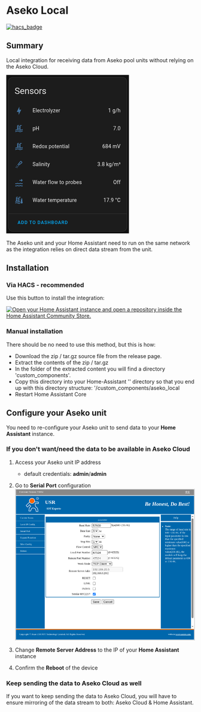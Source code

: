 # Aseko Local

[![hacs_badge](https://img.shields.io/badge/HACS-Default-orange.svg?style=for-the-badge)](https://github.com/custom-components/hacs)

## Summary

Local integration for receiving data from Aseko pool units without relying on the Aseko Cloud.

![Home Assistant Sensors](images/sensors.png)

The Aseko unit and your Home Assistant need to run on the same network as the integration relies on direct data stream from the unit.

## Installation

### Via HACS - recommended

Use this button to install the integration:

[![Open your Home Assistant instance and open a repository inside the Home Assistant Community Store.](https://my.home-assistant.io/badges/hacs_repository.svg)](https://my.home-assistant.io/redirect/hacs_repository/?repository=aseko-local&owner=hopkins-tk)

### Manual installation

There should be no need to use this method, but this is how:

- Download the zip / tar.gz source file from the release page.
- Extract the contents of the zip / tar.gz
- In the folder of the extracted content you will find a directory 'custom_components'.
- Copy this directory into your Home-Assistant '<config>' directory so that you end up with this directory structure: '<config>/custom_components/aseko_local
- Restart Home Assistant Core

## Configure your Aseko unit

You need to re-configure your Aseko unit to send data to your **Home Assistant** instance.

### If you don't want/need the data to be available in Aseko Cloud

1) Access your Aseko unit IP address
    - default credentials: **admin**/**admin**

2) Go to **Serial Port** configuration
     ![Aseko unit](images/aseko-reconfiguration.png)

3) Change **Remote Server Address** to the IP of your **Home Assistant** instance
4) Confirm the **Reboot** of the device

### Keep sending the data to Aseko Cloud as well

If you want to keep sending the data to Aseko Cloud, you will have to ensure mirroring of the data stream to both: Aseko Cloud & Home Assistant.